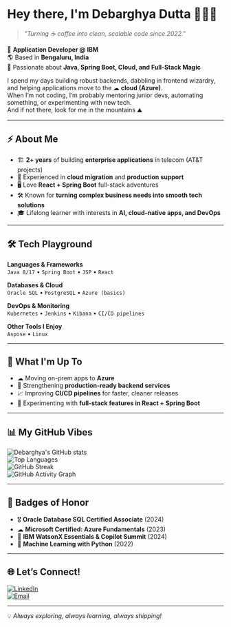 # Hey there, I'm Debarghya Dutta 👨‍💻✨

> _"Turning ☕ coffee into clean, scalable code since 2022."_  

💼 **Application Developer @ IBM**  
🌎 Based in **Bengaluru, India**  
🎯 Passionate about **Java, Spring Boot, Cloud, and Full-Stack Magic**  

I spend my days building robust backends, dabbling in frontend wizardry, and helping applications move to the ☁ **cloud (Azure)**.  
When I’m not coding, I’m probably mentoring junior devs, automating something, or experimenting with new tech.  
And if not there, look for me in the mountains ⛰️

---

## ⚡ About Me

- 🏗️ **2+ years** of building **enterprise applications** in telecom (AT&T projects)  
- 🚀 Experienced in **cloud migration** and **production support**  
- 🖥️ Love **React + Spring Boot** full-stack adventures  
- 🛠️ Known for **turning complex business needs into smooth tech solutions**  
- 🎓 Lifelong learner with interests in **AI, cloud-native apps, and DevOps**  

---

## 🛠 Tech Playground

**Languages & Frameworks**  
`Java 8/17` • `Spring Boot` • `JSP` • `React`  

**Databases & Cloud**  
`Oracle SQL` • `PostgreSQL` • `Azure (basics)`  

**DevOps & Monitoring**  
`Kubernetes` • `Jenkins` • `Kibana` • `CI/CD pipelines`  

**Other Tools I Enjoy**  
`Aspose` • `Linux`  

---

## 🎯 What I'm Up To

- ☁ Moving on-prem apps to **Azure**  
- 🔧 Strengthening **production-ready backend services**  
- 📈 Improving **CI/CD pipelines** for faster, cleaner releases  
- 🌱 Experimenting with **full-stack features in React + Spring Boot**  

---

## 📊 My GitHub Vibes

![Debarghya's GitHub stats](https://github-readme-stats.vercel.app/api?username=cap-CodeDeb&show_icons=true&theme=tokyonight)  
![Top Languages](https://github-readme-stats.vercel.app/api/top-langs/?username=cap-CodeDeb&layout=compact&theme=tokyonight)  
![GitHub Streak](https://streak-stats.demolab.com/?user=cap-CodeDeb&theme=tokyonight&hide_border=false)  
![GitHub Activity Graph](https://github-readme-activity-graph.vercel.app/graph?username=cap-CodeDeb&theme=tokyo-night)  

---

## 🏅 Badges of Honor

- 🎖 **Oracle Database SQL Certified Associate** (2024)  
- ☁ **Microsoft Certified: Azure Fundamentals** (2023)  
- 🤖 **IBM WatsonX Essentials & Copilot Summit** (2024)  
- 🐍 **Machine Learning with Python** (2022)  

---

## 🌐 Let’s Connect!

[![LinkedIn](https://img.shields.io/badge/LinkedIn-blue?style=flat&logo=linkedin)](https://www.linkedin.com/in/debarghya-dutta/)  
[![Email](https://img.shields.io/badge/Email-D14836?style=flat&logo=gmail&logoColor=white)](mailto:debarghyadutta36@gmail.com)  

---

💡 _Always exploring, always learning, always shipping!_

